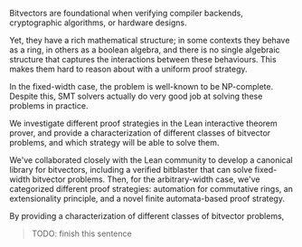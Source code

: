 <!-- An abstract should consist of six main sentences:
 1. Introduction. In one sentence, what’s the topic? -->
Bitvectors are foundational when verifying compiler backends, 
cryptographic algorithms, or hardware designs.
<!-- 2. State the problem you tackle. -->
Yet, they have a rich mathematical structure; in some contexts they behave as a ring,
in others as a boolean algebra,
and there is no single algebraic structure that captures the interactions between these behaviours.
This makes them hard to reason about with a uniform proof strategy.
<!-- 3. Summarize (in one sentence) why nobody else has adequately answered the research question yet. -->
In the fixed-width case, the problem is well-known to be NP-complete.
Despite this, SMT solvers actually do very good job at solving these problems in practice.
<!-- TODO: find some good explanation of why SMT solvers are not enough
4. Explain, in one sentence, how you tackled the research question. -->
We investigate different proof strategies in the Lean interactive theorem prover,
and provide a characterization of different classes of bitvector problems,
and which strategy will be able to solve them.
<!-- 5. In one sentence, how did you go about doing the research that follows from your big idea. -->
We've collaborated closely with the Lean community to develop a canonical library for bitvectors,
including a verified bitblaster that can solve fixed-width bitvector problems.
Then, for the arbitrary-width case, we've categorized different proof strategies:
automation for commutative rings, an extensionality principle, and
a novel finite automata-based proof strategy.
<!-- 6. As a single sentence, what’s the key impact of your research? -->
By providing a characterization of different classes of bitvector problems,
> TODO: finish this sentence


